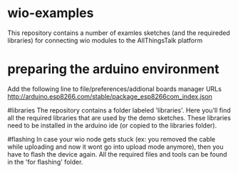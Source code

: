 # wio-examples
This repository contains a number of examles sketches (and the requireded libraries) for connecting wio modules to the AllThingsTalk platform

# preparing the arduino environment
Add the following line to file/preferences/addional boards manager URLs
http://arduino.esp8266.com/stable/package_esp8266com_index.json

#libraries
The repository contains a folder labeled 'libraries'. Here you'll find all the required libraries that are used by the demo sketches. These libraries need to be installed in the arduino ide (or copied to the libraries folder).

#flashing
In case your wio node gets stuck (ex: you removed the cable while uploading and now it wont go into upload mode anymore), then you have to flash the device again. All the required files and tools can be found in the 'for flashing' folder.
